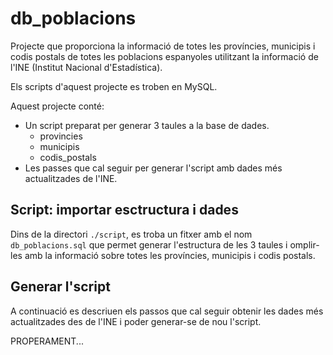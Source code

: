 # db_poblacions

Projecte que proporciona la informació de totes les províncies, municipis i codis postals de totes les poblacions espanyoles utilitzant la informació de l'INE (Institut Nacional d'Estadística).

Els scripts d'aquest projecte es troben en MySQL.

Aquest projecte conté:
- Un script preparat per generar 3 taules a la base de dades.
    -  provincies
    -  municipis
    -  codis_postals
- Les passes que cal seguir per generar l'script amb dades més actualitzades de l'INE.

## Script: importar esctructura i dades

Dins de la directori `./script`, es troba un fitxer amb el nom `db_poblacions.sql` que permet generar l'estructura de les 3 taules i omplir-les amb la informació sobre totes les províncies, municipis i codis postals.


## Generar l'script

A continuació es descriuen els passos que cal seguir obtenir les dades més actualitzades des de l'INE i poder generar-se de nou l'script.

PROPERAMENT...
